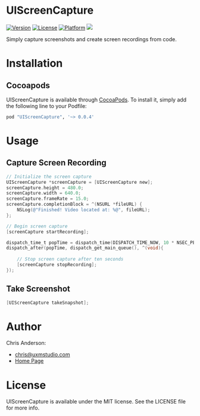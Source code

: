 # UIScreenCapture

[![Version](https://img.shields.io/cocoapods/v/UIScreenCapture.svg?style=flat)](http://cocoapods.org/pods/UIScreenCapture)
[![License](https://img.shields.io/cocoapods/l/UIScreenCapture.svg?style=flat)](http://cocoapods.org/pods/UIScreenCapture)
[![Platform](https://img.shields.io/cocoapods/p/UIScreenCapture.svg?style=flat)](http://cocoapods.org/pods/UIScreenCapture)
![](https://img.shields.io/badge/Supported-iOS8-4BC51D.svg?style=flat-square)

Simply capture screenshots and create screen recordings from code.


# Installation
## Cocoapods
UIScreenCapture is available through [CocoaPods](http://cocoapods.org). To install
it, simply add the following line to your Podfile:

```ruby
pod "UIScreenCapture", '~> 0.0.4'
```

# Usage
## Capture Screen Recording
```objective-c
// Initialize the screen capture
UIScreenCapture *screenCapture = [UIScreenCapture new];
screenCapture.height = 480.0;
screenCapture.width = 640.0;
screenCapture.frameRate = 15.0;
screenCapture.completionBlock = ^(NSURL *fileURL) {
    NSLog(@"Finished! Video located at: %@", fileURL);
};

// Begin screen capture
[screenCapture startRecording];

dispatch_time_t popTime = dispatch_time(DISPATCH_TIME_NOW, 10 * NSEC_PER_SEC);
dispatch_after(popTime, dispatch_get_main_queue(), ^(void){
    
    // Stop screen capture after ten seconds
    [screenCapture stopRecording];
});
```

## Take Screenshot
```objective-c
[UIScreenCapture takeSnapshot];
```

# Author
Chris Anderson:
- chris@uxmstudio.com
- [Home Page](http://uxmstudio.com)

# License

UIScreenCapture is available under the MIT license. See the LICENSE file for more info.